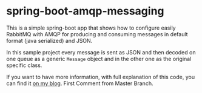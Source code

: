 # spring-boot-amqp-messaging

This is a simple spring-boot app that shows how to configure easily RabbitMQ with AMQP for producing and consuming messages
in default format (java serialized) and JSON.

In this sample project every message is sent as JSON and then decoded on one queue as a generic `Message` object and in the other 
one as the original specific class.

If you want to have more information, with full explanation of this code, you can find it 
[on my blog](http://dev.macero.es/2016/10/23/produce-and-consume-json-messages-with-spring-boot-amqp/).
First Comment from Master Branch.

